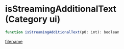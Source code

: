 # isStreamingAdditionalText (Category ui)

```js
function isStreamingAdditionalText(p0: int): boolean
```

[filename](isStreamingAdditionalText_m.md ':include')